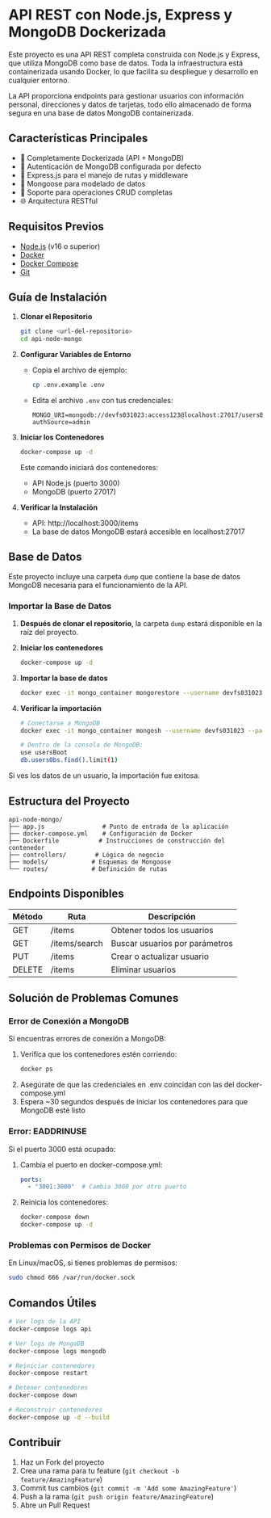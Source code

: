 # API REST con Node.js, Express y MongoDB Dockerizada

Este proyecto es una API REST completa construida con Node.js y Express, que utiliza MongoDB como base de datos. Toda la infraestructura está containerizada usando Docker, lo que facilita su despliegue y desarrollo en cualquier entorno.

La API proporciona endpoints para gestionar usuarios con información personal, direcciones y datos de tarjetas, todo ello almacenado de forma segura en una base de datos MongoDB containerizada.

## Características Principales

- 🐳 Completamente Dockerizada (API + MongoDB)
- 🔐 Autenticación de MongoDB configurada por defecto
- 🚀 Express.js para el manejo de rutas y middleware 
- 📄 Mongoose para modelado de datos
- 🔄 Soporte para operaciones CRUD completas
- 🌐 Arquitectura RESTful

## Requisitos Previos

- [Node.js](https://nodejs.org/) (v16 o superior)
- [Docker](https://www.docker.com/get-started)
- [Docker Compose](https://docs.docker.com/compose/install/)
- [Git](https://git-scm.com/downloads)

## Guía de Instalación

1. **Clonar el Repositorio**
   ```bash
   git clone <url-del-repositorio>
   cd api-node-mongo
   ```

2. **Configurar Variables de Entorno**
   - Copia el archivo de ejemplo:
     ```bash
     cp .env.example .env
     ```
   - Edita el archivo `.env` con tus credenciales:
     ```
     MONGO_URI=mongodb://devfs031023:access123@localhost:27017/usersBoot?authSource=admin
     ```

3. **Iniciar los Contenedores**
   ```bash
   docker-compose up -d
   ```
   Este comando iniciará dos contenedores:
   - API Node.js (puerto 3000)
   - MongoDB (puerto 27017)

4. **Verificar la Instalación**
   - API: http://localhost:3000/items
   - La base de datos MongoDB estará accesible en localhost:27017

## Base de Datos

Este proyecto incluye una carpeta `dump` que contiene la base de datos MongoDB necesaria para el funcionamiento de la API.

### Importar la Base de Datos

1. **Después de clonar el repositorio**, la carpeta `dump` estará disponible en la raíz del proyecto.

2. **Iniciar los contenedores**
   ```bash
   docker-compose up -d
   ```

3. **Importar la base de datos**
   ```bash
   docker exec -it mongo_container mongorestore --username devfs031023 --password access123 --authenticationDatabase admin /dump
   ```

4. **Verificar la importación**
   ```bash
   # Conectarse a MongoDB
   docker exec -it mongo_container mongosh --username devfs031023 --password access123 --authenticationDatabase admin

   # Dentro de la consola de MongoDB:
   use usersBoot
   db.usersObs.find().limit(1)
   ```

Si ves los datos de un usuario, la importación fue exitosa.

## Estructura del Proyecto

```
api-node-mongo/
├── app.js                # Punto de entrada de la aplicación
├── docker-compose.yml    # Configuración de Docker
├── Dockerfile           # Instrucciones de construcción del contenedor
├── controllers/        # Lógica de negocio
├── models/            # Esquemas de Mongoose
└── routes/            # Definición de rutas
```

## Endpoints Disponibles

| Método | Ruta           | Descripción                    |
|--------|---------------|--------------------------------|
| GET    | /items        | Obtener todos los usuarios     |
| GET    | /items/search | Buscar usuarios por parámetros |
| PUT    | /items        | Crear o actualizar usuario     |
| DELETE | /items        | Eliminar usuarios              |

## Solución de Problemas Comunes

### Error de Conexión a MongoDB
Si encuentras errores de conexión a MongoDB:
1. Verifica que los contenedores estén corriendo:
   ```bash
   docker ps
   ```
2. Asegúrate de que las credenciales en .env coincidan con las del docker-compose.yml
3. Espera ~30 segundos después de iniciar los contenedores para que MongoDB esté listo

### Error: EADDRINUSE
Si el puerto 3000 está ocupado:
1. Cambia el puerto en docker-compose.yml:
   ```yaml
   ports:
     - "3001:3000"  # Cambia 3000 por otro puerto
   ```
2. Reinicia los contenedores:
   ```bash
   docker-compose down
   docker-compose up -d
   ```

### Problemas con Permisos de Docker
En Linux/macOS, si tienes problemas de permisos:
```bash
sudo chmod 666 /var/run/docker.sock
```

## Comandos Útiles

```bash
# Ver logs de la API
docker-compose logs api

# Ver logs de MongoDB
docker-compose logs mongodb

# Reiniciar contenedores
docker-compose restart

# Detener contenedores
docker-compose down

# Reconstruir contenedores
docker-compose up -d --build
```

## Contribuir

1. Haz un Fork del proyecto
2. Crea una rama para tu feature (`git checkout -b feature/AmazingFeature`)
3. Commit tus cambios (`git commit -m 'Add some AmazingFeature'`)
4. Push a la rama (`git push origin feature/AmazingFeature`)
5. Abre un Pull Request
